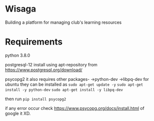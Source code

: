 # Wisaga
Building a platform for managing club's learning resources

# Requirements
python 3.8.0

postgresql-12
install using apt-repository from https://www.postgresql.org/download/

psycopg2
it also requires other packages-
->python-dev
->libpq-dev
for ubuntu they can be installed as 
`sudo apt-get update -y`
`sudo apt-get install -y python-dev`
`sudo apt-get install -y libpq-dev`

then run
`pip install psycopg2`

if any error occur check https://www.psycopg.org/docs/install.html of google it XD.